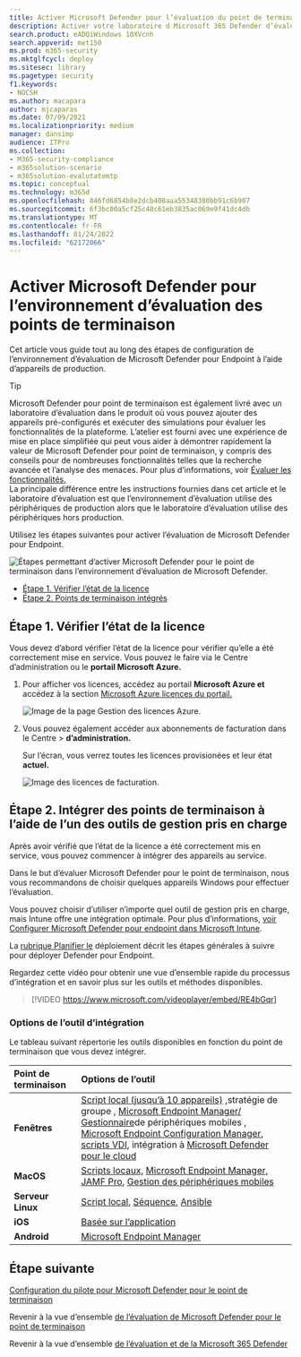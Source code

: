 ```yaml
---
title: Activer Microsoft Defender pour l’évaluation du point de terminaison
description: Activer votre laboratoire d Microsoft 365 Defender d’évaluation ou votre environnement pilote, y compris la vérification de l’état de la licence et les points de terminaison d’intégration
search.product: eADQiWindows 10XVcnh
search.appverid: met150
ms.prod: m365-security
ms.mktglfcycl: deploy
ms.sitesec: library
ms.pagetype: security
f1.keywords:
- NOCSH
ms.author: macapara
author: mjcaparas
ms.date: 07/09/2021
ms.localizationpriority: medium
manager: dansimp
audience: ITPro
ms.collection:
- M365-security-compliance
- m365solution-scenario
- m365solution-evalutatemtp
ms.topic: conceptual
ms.technology: m365d
ms.openlocfilehash: 846fd6854b8e2dcb408aaa55348380bb91c6b907
ms.sourcegitcommit: 6f3bc00a5cf25c48c61eb3835ac069e9f41dc4db
ms.translationtype: MT
ms.contentlocale: fr-FR
ms.lasthandoff: 01/24/2022
ms.locfileid: "62172066"
---
```

# <a name="enable-microsoft-defender-for-endpoint-evaluation-environment"></a>Activer Microsoft Defender pour l’environnement d’évaluation des points de terminaison


Cet article vous guide tout au long des étapes de configuration de l’environnement d’évaluation de Microsoft Defender pour Endpoint à l’aide d’appareils de production. 


> [!TIP]
> Microsoft Defender pour point de terminaison est également livré avec un laboratoire d’évaluation dans le produit où vous pouvez ajouter des appareils pré-configurés et exécuter des simulations pour évaluer les fonctionnalités de la plateforme. L’atelier est fourni avec une expérience de mise en place simplifiée qui peut vous aider à démontrer rapidement la valeur de Microsoft Defender pour point de terminaison, y compris des conseils pour de nombreuses fonctionnalités telles que la recherche avancée et l’analyse des menaces. Pour plus d’informations, voir [Évaluer les fonctionnalités.](../defender-endpoint/evaluation-lab.md) <br> La principale différence entre les instructions fournies dans cet article et le laboratoire d’évaluation est que l’environnement d’évaluation utilise des périphériques de production alors que le laboratoire d’évaluation utilise des périphériques hors production. 

Utilisez les étapes suivantes pour activer l’évaluation de Microsoft Defender pour Endpoint.

![Étapes permettant d’activer Microsoft Defender pour le point de terminaison dans l’environnement d’évaluation de Microsoft Defender.](../../media/defender/m365-defender-endpoint-eval-enable-steps.png)

- [Étape 1. Vérifier l’état de la licence](#step-1-check-license-state)
- [Étape 2. Points de terminaison intégrés](#step-2-onboard-endpoints-using-any-of-the-supported-management-tools)


## <a name="step-1-check-license-state"></a>Étape 1. Vérifier l’état de la licence

Vous devez d’abord vérifier l’état de la licence pour vérifier qu’elle a été correctement mise en service. Vous pouvez le faire via le Centre d’administration ou le **portail Microsoft Azure.**


1. Pour afficher vos licences, accédez au portail **Microsoft Azure et** accédez à la section [Microsoft Azure licences du portail.](https://portal.azure.com/#blade/Microsoft_AAD_IAM/LicensesMenuBlade/Products)

   ![Image de la page Gestion des licences Azure.](../../media/defender/atp-licensing-azure-portal.png)

1. Vous pouvez également accéder aux abonnements de facturation dans le Centre  >  **d’administration.**

    Sur l’écran, vous verrez toutes les licences provisionées et leur état **actuel.**

    ![Image des licences de facturation.](../../media/defender/atp-billing-subscriptions.png)

## <a name="step-2-onboard-endpoints-using-any-of-the-supported-management-tools"></a>Étape 2. Intégrer des points de terminaison à l’aide de l’un des outils de gestion pris en charge

Après avoir vérifié que l’état de la licence a été correctement mis en service, vous pouvez commencer à intégrer des appareils au service. 

Dans le but d’évaluer Microsoft Defender pour le point de terminaison, nous vous recommandons de choisir quelques appareils Windows pour effectuer l’évaluation.

Vous pouvez choisir d’utiliser n’importe quel outil de gestion pris en charge, mais Intune offre une intégration optimale. Pour plus d’informations, [voir Configurer Microsoft Defender pour endpoint dans Microsoft Intune](/mem/intune/protect/advanced-threat-protection-configure#enable-microsoft-defender-for-endpoint-in-intune).

La [rubrique Planifier le](../defender-endpoint/deployment-strategy.md) déploiement décrit les étapes générales à suivre pour déployer Defender pour Endpoint.  

Regardez cette vidéo pour obtenir une vue d’ensemble rapide du processus d’intégration et en savoir plus sur les outils et méthodes disponibles.

> [!VIDEO https://www.microsoft.com/videoplayer/embed/RE4bGqr]

### <a name="onboarding-tool-options"></a>Options de l’outil d’intégration

Le tableau suivant répertorie les outils disponibles en fonction du point de terminaison que vous devez intégrer.

Point de terminaison | Options de l’outil
:---|:---
**Fenêtres** | [Script local (jusqu’à 10 appareils)](../defender-endpoint/configure-endpoints-script.md) [,](../defender-endpoint/configure-endpoints-gp.md)stratégie de groupe , [Microsoft Endpoint Manager/ Gestionnaire](../defender-endpoint/configure-endpoints-mdm.md)de périphériques mobiles , [Microsoft Endpoint Configuration Manager](../defender-endpoint/configure-endpoints-sccm.md), [scripts VDI](../defender-endpoint/configure-endpoints-vdi.md), intégration à [Microsoft Defender pour le cloud](../defender-endpoint/configure-server-endpoints.md#integration-with-azure-defender)
**MacOS** | [Scripts locaux,](../defender-endpoint/mac-install-manually.md) [Microsoft Endpoint Manager,](../defender-endpoint/mac-install-with-intune.md) [JAMF Pro](../defender-endpoint/mac-install-with-jamf.md), [Gestion des périphériques mobiles](../defender-endpoint/mac-install-with-other-mdm.md)
**Serveur Linux** | [Script local](../defender-endpoint/linux-install-manually.md),  [Séquence](../defender-endpoint/linux-install-with-puppet.md),  [Ansible](../defender-endpoint/linux-install-with-ansible.md)
**iOS** | [Basée sur l’application](../defender-endpoint/ios-install.md)
**Android** | [Microsoft Endpoint Manager](../defender-endpoint/android-intune.md)



## <a name="next-step"></a>Étape suivante
[Configuration du pilote pour Microsoft Defender pour le point de terminaison](eval-defender-endpoint-pilot.md)
 
Revenir à la vue d’ensemble [de l’évaluation de Microsoft Defender pour le point de terminaison](eval-defender-endpoint-overview.md)

Revenir à la vue d’ensemble [de l’évaluation et de la Microsoft 365 Defender](eval-overview.md)
